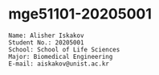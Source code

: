 # mge51101-20205001

```
Name: Alisher Iskakov
Student No.: 20205001
School: School of Life Sciences
Major: Biomedical Engineering
E-mail: aiskakov@unist.ac.kr
```
